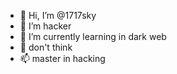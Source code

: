 - 👋 Hi, I’m @1717sky
- 👀 I’m hacker
- 🌱 I’m currently learning in dark web
- 💞️ don't think
- 📫 master in hacking

<!--
1717sky/1717sky is a ✨ special ✨ repository because its `README.md` (this file) appears on your GitHub profile.
You can click the Preview link to take a look at your changes.
--->
